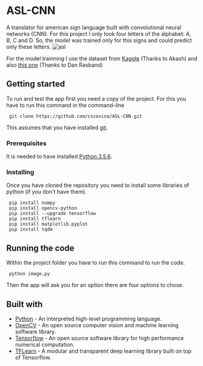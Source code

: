 # ASL-CNN

A translator for american sign language built with convolutional neural networks (CNN).
For this project I only took four letters of the alphabet: A, B, C and D. So, the model was trained only for this signs and could predict only these letters.
![asl](https://user-images.githubusercontent.com/9748855/45159128-5900e900-b1bc-11e8-8d9c-60ee3115bf35.png)

For the model trainning I use the dataset from [Kaggle](https://www.kaggle.com/grassknoted/asl-alphabet) (Thanks to Akash)
and also [this one](https://www.kaggle.com/danrasband/asl-alphabet-test) (Thanks  to Dan Rasband)

## Getting started

To run and test the app first you need a copy of the project. For this you have to run this command in the command-line

```
 git clone https://github.com/cscovino/ASL-CNN.git
```

This assumes that you have installed [git](https://git-scm.com/).

### Prerequisites

It is needed to have installed [Python 3.5.6](https://www.python.org/downloads/).

### Installing

Once you have cloned the repository you need to install some libraries of python (if you don't have them).

```
 pip install numpy
 pip install opencv-python
 pip install --upgrade tensorflow
 pip install tflearn
 pip install matplotlib.pyplot
 pip install tqdm
```

## Running the code

Within the project folder you have to run this command to run the code.
```
 python image.py
```
Then the app will ask you for an option there are four options to chose.


## Built with
* [Python](https://www.python.org/) - An interpreted high-level programming language.
* [OpenCV](https://opencv.org/) - An open source computer vision and machine learning software library.
* [Tensorflow](https://www.tensorflow.org/) - An open source software library for high performance numerical computation.
* [TFLearn](http://tflearn.org/) - A modular and transparent deep learning library built on top of Tensorflow.
